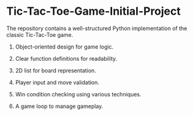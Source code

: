 # Tic-Tac-Toe-Game-Initial-Project
The repository contains a well-structured Python implementation of the classic Tic-Tac-Toe game.

1. Object-oriented design for game logic. 

2. Clear function definitions for readability.

3. 2D list for board representation.

4. Player input and move validation.

5. Win condition checking using various techniques.

6. A game loop to manage gameplay.
